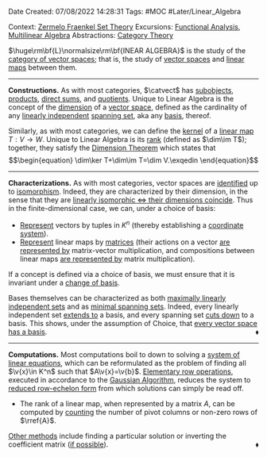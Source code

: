 <div class="topSpace"></div>

Date Created: 07/08/2022 14:28:31
Tags: #MOC #Later/Linear_Algebra

Context: [Zermelo Fraenkel Set Theory](obsidian://open?file=TODO)
Excursions: [Functional Analysis](obsidian://open?file=TODO), [Multilinear Algebra](obsidian://open?file=TODO)
Abstractions: [Category Theory](obsidian://open?file=TODO)

$\huge\rm\bf{L}\normalsize\rm\bf{INEAR ALGEBRA}$ is the study of the [category of vector spaces](Category%20of%20Vector%20Spaces.md); that is, the study of [vector spaces](Vector%20Space.md) and [linear maps](Linear%20Map.md) between them.

---

**Constructions.** As with most categories, $\catvect$ has [subobjects](Linear%20Subspace.md), [products](External%20Direct%20Product%20(Vector%20Space).md), [direct sums](Internal%20Direct%20Sum%20(Linear%20Algebra).md), and [quotients](obsidian://open?file=TODO). Unique to Linear Algebra is the concept of the [dimension](Dimension%20(Linear%20Algebra).md) of a [vector space](Vector%20Space.md), defined as the cardinality of any [linearly independent](Linear%20Independence.md) [spanning set](Spanning%20Set.md), aka any [basis](Hamel%20Basis.md), thereof.

Similarly, as with most categories, we can define the [kernel](Kernel;%20Null%20Space.md) of a [linear map](Linear%20Map.md) $T:V\to W$. Unique to Linear Algebra is its [rank](Rank.md) (defined as $\dim\im T$); together, they satisfy the [Dimension Theorem](Dimension%20Theorem.md) which states that
$$\begin{equation}
    \dim\ker T+\dim\im T=\dim V.\exqedin
\end{equation}$$

---

**Characterizations.** As with most categories, vector spaces are [identified](Isomorphic%20Vector%20Spaces.md) up to [isomorphism](Linear%20Isomorphism.md). Indeed, they are characterized by their dimension, in the sense that they are [linearly isomorphic $\Leftrightarrow$ their dimensions coincide](Linearly%20isomorphic%20iff%20dimensions%20coincide%20(finite-dim.).md). Thus in the finite-dimensional case, we can, under a choice of basis:
* [Represent](Linear%20isomorphism%20between%20finite-dim%20vector%20spaces%20and%20tuple%20spaces.md) vectors by tuples in $K^n$ (thereby establishing a [coordinate system](Coordinate%20Representation%20of%20Finite-dim.%20Vector%20Spaces.md)).
* [Represent](Linear%20isomorphism%20between%20linear%20maps%20and%20matrices.md) linear maps by [matrices](Matrix.md) (their actions on a vector [are represented by](Action%20of%20linear%20map%20repr%20under%20basis%20left-multiplication%20of%20matrix%20representation.md) matrix-vector multiplication, and compositions between linear maps [are represented by](Composition%20of%20linear%20maps%20repr%20under%20basis%20matrix%20product%20of%20representations.md) matrix multiplication).

If a concept is defined via a choice of basis, we must ensure that it is invariant under a [change of basis](Basis%20Transition%20Map;%20Change%20of%20Basis%20Matrix.md).

Bases themselves can be characterized as both [maximally linearly independent sets](obsidian://open?file=TODO) and as [minimal spanning sets](obsidian://open?file=TODO). Indeed, every linearly independent set [extends to](Linearly%20independent%20set%20extends%20to%20a%20basis.md) a basis, and every spanning set [cuts down](Spanning%20set%20cuts%20down%20to%20a%20basis.md) to a basis. This shows, under the assumption of Choice, that [every vector space has a basis](Every%20vector%20space%20has%20a%20basis.md).<span style="float:right;">$\blacklozenge$</span>

---

**Computations.** Most computations boil to down to solving a [system of linear equations](Linear%20System%20of%20Equations.md), which can be reformulated as the problem of finding all $\v{x}\in K^n$ such that $A\v{x}=\v{b}$. [Elementary row operations](Elementary%20Matrices%20and%20Operations.md), executed in accordance to the [Gaussian Algorithm](Gaussian%20Algorithm.md), reduces the system to [reduced row-echelon form](Reduced%20Row-echelon%20Matrix.md) from which solutions can simply be read off.
* The rank of a linear map, when represented by a matrix $A$, can be computed by [counting](Rank%20of%20matrix%20in%20RREF%20is%20number%20of%20pivot%20columns%20of%20non-zero%20rows.md) the number of pivot columns or non-zero rows of $\rref{A}$.

[Other methods](Solutions%20of%20linear%20system%20of%20equations.md) include finding a particular solution or inverting the coefficient matrix ([if possible](Matrix%20Invertibility%20Theorem.md)).<span style="float:right;">$\blacklozenge$</span>
